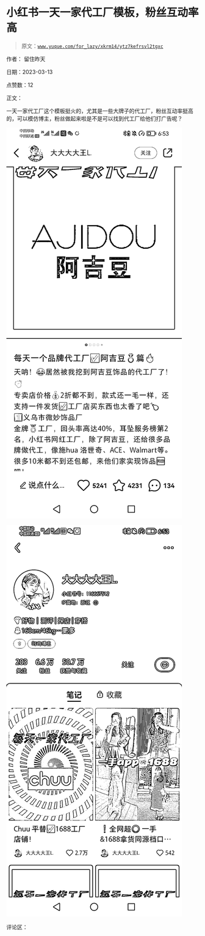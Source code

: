 # 小红书一天一家代工厂模板，粉丝互动率高

> 原文：[`www.yuque.com/for_lazy/xkrm14/ytz7kefrsvl2tgxc`](https://www.yuque.com/for_lazy/xkrm14/ytz7kefrsvl2tgxc)

作者： 留住昨天

日期：2023-03-13

点赞数：12

正文：

一天一家代工厂这个模板挺火的，尤其是一些大牌子的代工厂，粉丝互动率挺高的，可以模仿博主，粉丝做起来啦是不是可以找到代工厂给他们打广告呢？

![](img/fe8fee84fe68161a2ad23d683a0af7a2.png)

![](img/d9531dc581d6cc6074d824a2395e9e9f.png)

评论区：



